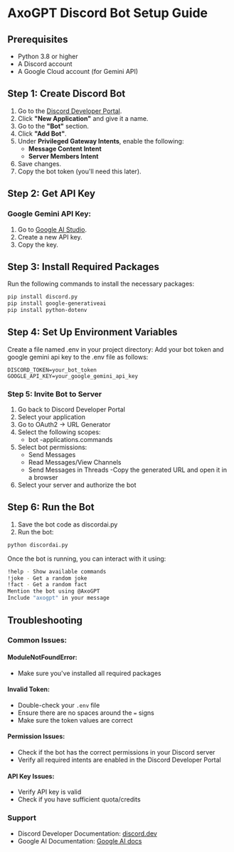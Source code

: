 # AxoGPT Discord Bot Setup Guide

## Prerequisites
- Python 3.8 or higher
- A Discord account
- A Google Cloud account (for Gemini API)

## Step 1: Create Discord Bot
1. Go to the [Discord Developer Portal](https://discord.com/developers/applications).
2. Click **"New Application"** and give it a name.
3. Go to the **"Bot"** section.
4. Click **"Add Bot"**.
5. Under **Privileged Gateway Intents**, enable the following:
   - **Message Content Intent**
   - **Server Members Intent**
6. Save changes.
7. Copy the bot token (you'll need this later).

## Step 2: Get API Key
### Google Gemini API Key:
1. Go to [Google AI Studio](https://aistudio.google.com/welcome).
2. Create a new API key.
3. Copy the key.

## Step 3: Install Required Packages
Run the following commands to install the necessary packages:
```bash
pip install discord.py
pip install google-generativeai
pip install python-dotenv
```

## Step 4: Set Up Environment Variables
Create a file named .env in your project directory:
Add your bot token and google gemini api key to the .env file as follows:
```
DISCORD_TOKEN=your_bot_token
GOOGLE_API_KEY=your_google_gemini_api_key
```
### Step 5: Invite Bot to Server
1. Go back to Discord Developer Portal
2. Select your application
3. Go to OAuth2 → URL Generator
4. Select the following scopes:
   - bot
   -applications.commands
5. Select bot permissions:
   - Send Messages
   - Read Messages/View Channels
   - Send Messages in Threads
   -Copy the generated URL and open it in a browser
6. Select your server and authorize the bot

## Step 6: Run the Bot
1. Save the bot code as discordai.py
2. Run the bot:
```bash
python discordai.py
```

Once the bot is running, you can interact with it using:
```bash
!help - Show available commands
!joke - Get a random joke
!fact - Get a random fact
Mention the bot using @AxoGPT
Include "axogpt" in your message
```
## Troubleshooting
### Common Issues:

#### ModuleNotFoundError:
- Make sure you've installed all required packages
  
#### Invalid Token:
- Double-check your `.env` file
- Ensure there are no spaces around the `=` signs
- Make sure the token values are correct

#### Permission Issues:
- Check if the bot has the correct permissions in your Discord server
- Verify all required intents are enabled in the Discord Developer Portal

#### API Key Issues:
- Verify API key is valid
- Check if you have sufficient quota/credits

### Support
- Discord Developer Documentation: [discord.dev](https://discord.dev)
- Google AI Documentation: [Google AI docs](https://ai.google.dev/docs)
